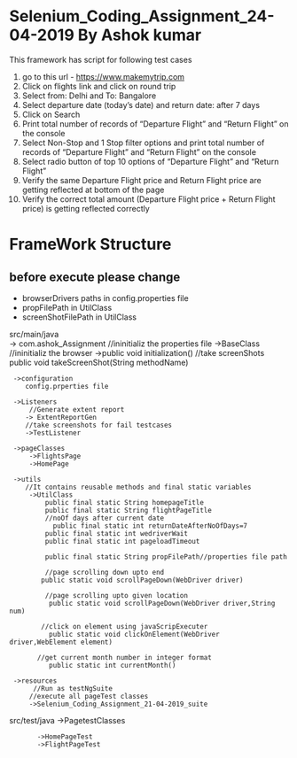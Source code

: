 # Selenium_Coding_Assignment_24-04-2019 By Ashok kumar

This framework has script for following test cases

1) go to this url - https://www.makemytrip.com
2) Click on flights link and click on round trip
3) Select from: Delhi and To: Bangalore
4) Select departure date (today’s date) and return date: after 7 days 
5) Click on Search
6) Print total number of records of “Departure Flight” and “Return Flight” on the console
7) Select Non-Stop and 1 Stop filter options and print total number of records of “Departure Flight” and “Return Flight” on the console
8) Select radio button of top 10 options of “Departure Flight” and “Return Flight”
9) Verify the same Departure Flight price and Return Flight price are getting reflected at bottom of the page
10) Verify the correct total amount (Departure Flight price + Return Flight price) is getting reflected correctly

FrameWork Structure
=====================   
before execute please change 
-----------------------------
* browserDrivers paths in config.properties file
* propFilePath in UtilClass
* screenShotFilePath in UtilClass


src/main/java                                                        
-> com.ashok_Assignment
        //ininitializ the properties file
      ->BaseClass
         //ininitializ the browser
         ->public void initialization()
         //take screenShots
         public void takeScreenShot(String methodName)
         
     ->configuration
        config.prperties file
        
     ->Listeners
         //Generate extent report
        -> ExtentReportGen
        //take screenshots for fail testcases
        ->TestListener
     
     ->pageClasses
         ->FlightsPage
         ->HomePage         
    
     ->utils
        //It contains reusable methods and final static variables
         ->UtilClass
             public final static String homepageTitle
             public final static String flightPageTitle
             //noOf days after current date 
	           public final static int returnDateAfterNoOfDays=7
             public final static int wedriverWait
             public final static int pageloadTimeout
             
             public final static String propFilePath//properties file path
             
             //page scrolling down upto end
           	public static void scrollPageDown(WebDriver driver)
           
             //page scrolling upto given location
	          public static void scrollPageDown(WebDriver driver,String num)
            
            //click on element using javaScripExecuter
	          public static void clickOnElement(WebDriver driver,WebElement element)
         
           //get current month number in integer format
	          public static int currentMonth()
         
     ->resources
          //Run as testNgSuite
         //execute all pageTest classes
         ->Selenium_Coding_Assignment_21-04-2019_suite
         
  src/test/java
       ->PagetestClasses
       
           ->HomePageTest
           ->FlightPageTest
      
  
       
       
       
       
       
       
       
       
       
       
       
       
       
       
       
         
         
